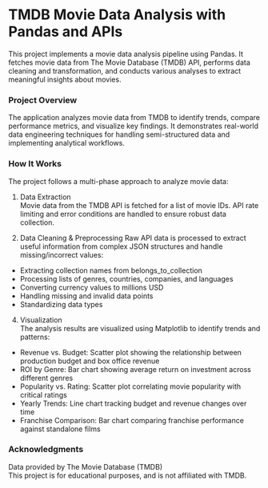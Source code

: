 # TMDB Movie Data Analysis with Pandas and APIs #
This project implements a movie data analysis pipeline using Pandas. It fetches movie data from The Movie Database (TMDB) API, performs data cleaning and transformation, and conducts various analyses to extract meaningful insights about movies.

### Project Overview
The application analyzes movie data from TMDB to identify trends, compare performance metrics, and visualize key findings. It demonstrates real-world data engineering techniques for handling semi-structured data and implementing analytical workflows.

### How It Works
The project follows a multi-phase approach to analyze movie data:

1. Data Extraction  
Movie data from the TMDB API is fetched for a list of movie IDs. API rate limiting and error conditions are handled to ensure robust data collection.

2. Data Cleaning & Preprocessing
Raw API data is processed to extract useful information from complex JSON structures and handle missing/incorrect values:

- Extracting collection names from belongs_to_collection
- Processing lists of genres, countries, companies, and languages
- Converting currency values to millions USD
- Handling missing and invalid data points
- Standardizing data types

4. Visualization  
The analysis results are visualized using Matplotlib to identify trends and patterns:
- Revenue vs. Budget: Scatter plot showing the relationship between production budget and box office revenue  
- ROI by Genre: Bar chart showing average return on investment across different genres  
- Popularity vs. Rating: Scatter plot correlating movie popularity with critical ratings  
- Yearly Trends: Line chart tracking budget and revenue changes over time  
- Franchise Comparison: Bar chart comparing franchise performance against standalone films

### Acknowledgments  
Data provided by The Movie Database (TMDB)  
This project is for educational purposes, and is not affiliated with TMDB.
